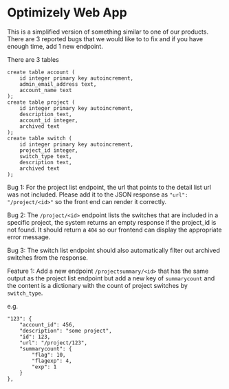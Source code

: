 # Optimizely Web App

This is a simplified version of something similar to one of our products.  
There are 3 reported bugs that we would like to to fix and if you have enough time, add 1 new endpoint.

There are 3 tables
```
create table account (
    id integer primary key autoincrement,
    admin_email_address text,
    account_name text
);
create table project (
    id integer primary key autoincrement,
    description text,
    account_id integer,
    archived text
);
create table switch (
    id integer primary key autoincrement,
    project_id integer,
    switch_type text,
    description text,
    archived text
);
```

Bug 1:  For the project list endpoint, the url that points to the detail list url was not included.  Please add it to the JSON response as `"url": "/project/<id>"` so the front end can render it correctly.

Bug 2:  The `/project/<id>` endpoint lists the switches that are included in a specific project, the system returns an empty response if the project_id is not found.  It should return a `404` so our frontend can display the appropriate error message.

Bug 3:  The switch list endpoint should also automatically filter out archived switches from the response.

Feature 1:  Add a new endpoint `/projectsummary/<id>` that has the same output as the project list endpoint but add a new key of `summarycount` and the content is a dictionary with the count of project switches by `switch_type`.

e.g.

```
"123": {
    "account_id": 456,
    "description": "some project",
    "id": 123,
    "url": "/project/123",
    "summarycount": {
        "flag": 10,
        "flagexp": 4,
        "exp": 1
    }
},
